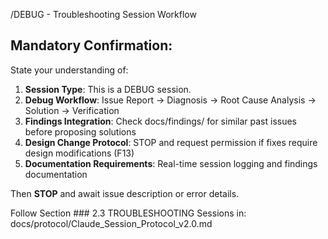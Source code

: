 /DEBUG - Troubleshooting Session Workflow

## Mandatory Confirmation:
State your understanding of:
1. **Session Type**: This is a DEBUG session.
2. **Debug Workflow**: Issue Report → Diagnosis → Root Cause Analysis → Solution → Verification
3. **Findings Integration**: Check docs/findings/ for similar past issues before proposing solutions
4. **Design Change Protocol**: STOP and request permission if fixes require design modifications (F13)
5. **Documentation Requirements**: Real-time session logging and findings documentation

Then **STOP** and await issue description or error details.

Follow Section ### 2.3 TROUBLESHOOTING Sessions in: docs/protocol/Claude_Session_Protocol_v2.0.md
